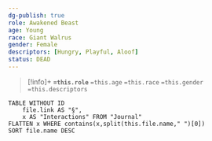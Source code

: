 ```yaml
---
dg-publish: true
role: Awakened Beast
age: Young
race: Giant Walrus
gender: Female
descriptors: [Hungry, Playful, Aloof]
status: DEAD
---
```



> [!info]+
> **`=this.role`**
> `=this.age` `=this.race` `=this.gender`
> `=this.descriptors` 

```dataview
TABLE WITHOUT ID
	file.link AS "§", 
	x AS "Interactions" FROM "Journal"
FLATTEN x WHERE contains(x,split(this.file.name," ")[0])
SORT file.name DESC
```
